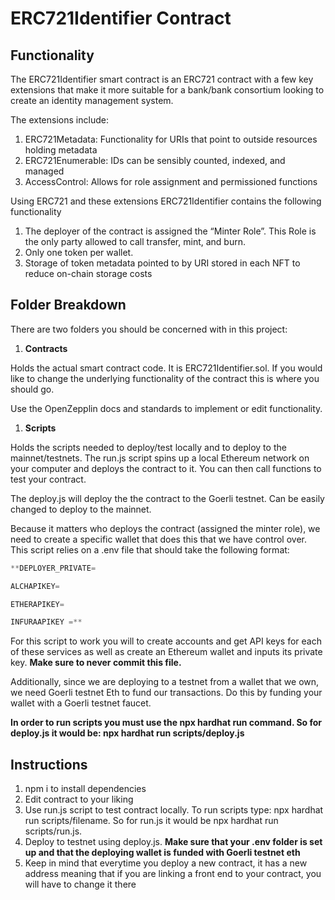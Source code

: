 # ERC721Identifier Contract

## Functionality

The ERC721Identifier smart contract is an ERC721 contract with a few key extensions that make it more suitable for a bank/bank consortium looking to create an identity management system.  

The extensions include:

1. ERC721Metadata: Functionality for URIs that point to outside resources holding metadata
2. ERC721Enumerable:  IDs can be sensibly counted, indexed, and managed
3. AccessControl: Allows for role assignment and permissioned functions

Using ERC721 and these extensions ERC721Identifier contains the following functionality

1. The deployer of the contract is assigned the “Minter Role”.  This Role is the only party allowed to call transfer, mint, and burn.  
2. Only one token per wallet.
3. Storage of token metadata pointed to by URI stored in each NFT to reduce on-chain storage costs

## Folder Breakdown

There are two folders you should be concerned with in this project:

1. **Contracts**

Holds the actual smart contract code.  It is ERC721Identifier.sol.  If you would like to change the underlying functionality of the contract this is where you should go.  

Use the OpenZepplin docs and standards to implement or edit functionality. 

1. **Scripts**

Holds the scripts needed to deploy/test locally and to deploy to the mainnet/testnets.  The run.js script spins up a local Ethereum network on your computer and deploys the contract to it.  You can then call functions to test your contract.  

The deploy.js will deploy the the contract to the Goerli testnet.  Can be easily changed to deploy to the mainnet.  

Because it matters who deploys the contract (assigned the minter role), we need to create a specific wallet that does this that we have control over.  This script relies on a .env file that should take the following format:

```jsx
**DEPLOYER_PRIVATE=

ALCHAPIKEY=

ETHERAPIKEY=

INFURAAPIKEY =** 
```

For this script to work you will to create accounts and get API keys for each of these services as well as create an Ethereum wallet and inputs its private key.  **Make sure to never commit this file.**

Additionally, since we are deploying to a testnet from a wallet that we own, we need Goerli testnet Eth to fund our transactions.  Do this by funding your wallet with a Goerli testnet faucet.

**In order to run scripts you must use the npx hardhat run command.  So for deploy.js it would be: npx hardhat run scripts/deploy.js**

## Instructions

1. npm i to install dependencies
2. Edit contract to your liking
3. Use run.js script to test contract locally.  To run scripts type: npx hardhat run scripts/filename.  So for run.js it would be npx hardhat run scripts/run.js.
4. Deploy to testnet using deploy.js.  **Make sure that your .env folder is set up and that the deploying wallet is funded with Goerli testnet eth**
5. Keep in mind that everytime you deploy a new contract, it has a new address meaning that if you are linking a front end to your contract, you will have to change it there